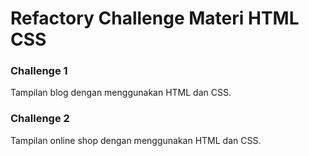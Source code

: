 # Refactory Challenge Materi HTML CSS


<h3>Challenge 1</h3>
Tampilan blog dengan menggunakan HTML dan CSS.

<h3>Challenge 2</h3>
Tampilan online shop dengan menggunakan HTML dan CSS.
